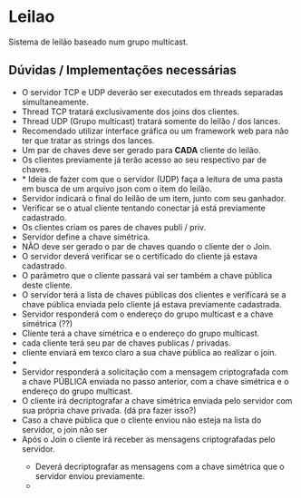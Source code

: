 # Leilao
Sistema de leilão baseado num grupo multicast.


<h2>Dúvidas / Implementações necessárias</h2>
<ul>
    <li>O servidor TCP e UDP deverão ser executados em threads separadas simultaneamente.</li>
    <li>Thread TCP tratará exclusivamente dos joins dos clientes.</li>
    <li>Thread UDP (Grupo multicast) tratará somente do leilão / dos lances.</li>
    <li>Recomendado utilizar interface gráfica ou um framework web para não ter que tratar as strings dos lances.</li>
    <li>Um par de chaves deve ser gerado para <strong>CADA</strong> cliente do leilão.</li>
    <li>Os clientes previamente já terão acesso ao seu respectivo par de chaves.</li>
    <li>* Ideia de fazer com que o servidor (UDP) faça a leitura de uma pasta em busca de um arquivo json com o item do leilão.</li>
    <li>Servidor indicará o final do leilão de um item, junto com seu ganhador.</li>
    <li>Verificar se o atual cliente tentando conectar já está previamente cadastrado.</li>
    <li>Os clientes criam os pares de chaves publi / priv.</li>
    <li>Servidor define a chave simétrica.</li>
    <li>NÂO deve ser gerado o par de chaves quando o cliente der o Join.</li>
    <li>O servidor deverá verificar se o certificado do cliente já estava cadastrado.</li>
    <li>O parâmetro que o cliente passará vai ser também a chave pública deste cliente.</li>
    <li>O servidor terá a lista de chaves públicas dos clientes e verificará se a chave pública enviada pelo cliente já estava previamente cadastrada.</li>
    <li>Servidor responderá com o endereço do grupo multicast e a chave simétrica (??)</li>
    <li>Cliente terá a chave simétrica e o endereço do grupo multicast.</li>
    <li>cada cliente terá seu par de chaves publicas / privadas.</li>
    <li>cliente enviará em texco claro a sua chave pública ao realizar o join.</li>
    <li></li>
    <li>Servidor responderá a solicitação com a mensagem criptografada com a chave PÚBLICA enviada no passo anterior, com a chave simétrica e o endereço do grupo multicast.</li>
    <li>O cliente irá decriptografar a chave simétrica enviada pelo servidor com sua própria chave privada. (dá pra fazer isso?)</li>
    <li>Caso a chave pública que o cliente enviou não esteja na lista do servidor, o join não ser</li>
    <li>Após o Join o cliente irá receber as mensagens criptografadas pelo servidor.</li>
    <ul>
        <li>Deverá decriptografar as mensagens com a chave simétrica que o servidor enviou previamente.</li>
        <li></li>
    </ul>
</ul>
